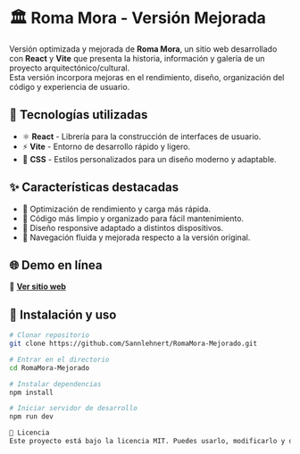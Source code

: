 # 🏛️ Roma Mora - Versión Mejorada

Versión optimizada y mejorada de **Roma Mora**, un sitio web desarrollado con **React** y **Vite** que presenta la historia, información y galería de un proyecto arquitectónico/cultural.  
Esta versión incorpora mejoras en el rendimiento, diseño, organización del código y experiencia de usuario.

## 🚀 Tecnologías utilizadas

- ⚛️ **React** - Librería para la construcción de interfaces de usuario.  
- ⚡ **Vite** - Entorno de desarrollo rápido y ligero.  
- 🎨 **CSS** - Estilos personalizados para un diseño moderno y adaptable.  

## ✨ Características destacadas

- 🔹 Optimización de rendimiento y carga más rápida.  
- 🔹 Código más limpio y organizado para fácil mantenimiento.  
- 🔹 Diseño responsive adaptado a distintos dispositivos.  
- 🔹 Navegación fluida y mejorada respecto a la versión original.  

## 🌐 Demo en línea

🔗 **[Ver sitio web](https://romamora.netlify.app/)**  

## 📌 Instalación y uso

```bash
# Clonar repositorio
git clone https://github.com/Sannlehnert/RomaMora-Mejorado.git

# Entrar en el directorio
cd RomaMora-Mejorado

# Instalar dependencias
npm install

# Iniciar servidor de desarrollo
npm run dev

📜 Licencia
Este proyecto está bajo la licencia MIT. Puedes usarlo, modificarlo y distribuirlo libremente.
